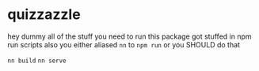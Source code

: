 # quizzazzle

hey dummy all of the stuff you need to run this package got stuffed in npm run scripts
also you either aliased `nn` to `npm run` or you SHOULD do that

`nn build`
`nn serve`